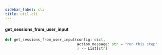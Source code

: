 ```yaml
---
sidebar_label: cli
title: util.cli
---
```


#### get\_sessions\_from\_user\_input

```python
def get_sessions_from_user_input(config: dict,
                                 action_message: str = "run this step"
                                 ) -> List[str]
```

